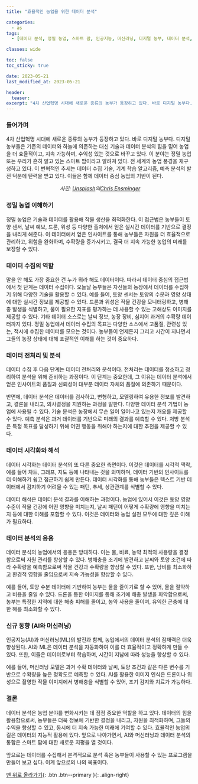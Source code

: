 ```yaml
---
title: "효율적인 농업을 위한 데이터 분석"

categories:
  - as
tags:
  - [데이터 분석, 정밀 농업, 스마트 팜, 인공지능, 머신러닝, 디지털 농부, 데이터 분석, 정밀 농업, 스마트 팜, 데이터 수집, 데이터 전처리, 데이터 시각화, 머신러닝, 인공지능, 지속 가능한 농업]

classes: wide

toc: false
toc_sticky: true

date: 2023-05-21
last_modified_at: 2023-05-21

header:
  teaser:
excerpt: "4차 산업혁명 시대에 새로운 종류의 농부가 등장하고 있다. 바로 디지털 농부다....."
---
```

### 들어가며
4차 산업혁명 시대에 새로운 종류의 농부가 등장하고 있다. 바로 디지털 농부다. 디지털 농부들은 기존의 데이터와 하늘에 의존하는 대신 기술과 데이터 분석의 힘을 믿어 농업을 더 효율적이고, 지속 가능하며, 수익성 있는 것으로 바꾸고 있다. 이 분야는 정밀 농업 또는 우리가 흔히 알고 있는 스마트 팜이라고 알려져 있다. 전 세계의 농업 풍경을 재구성하고 있다. 이 변혁적인 추세는 데이터 수집 기술, 기계 학습 알고리즘, 예측 분석의 발전 덕분에 탄력을 받고 있다. 이들은 함께 데이터 중심 농업의 기반이 된다.

<p style="text-align: center;">
  <img src="https://drive.google.com/uc?export=download&id=1BZl9JDD9IKNjarQnv2AX5SncoOlCH1TV" alt>
  <em>사진: <a href="https://unsplash.com/ko/s/%EC%82%AC%EC%A7%84/agricultural?utm_source=unsplash&utm_medium=referral&utm_content=creditCopyText">Unsplash</a>의<a href="https://unsplash.com/@viramedio?utm_source=unsplash&utm_medium=referral&utm_content=creditCopyText">Chris Ensminger</a>
  </em>
</p>

### 정밀 농업 이해하기
정밀 농업은 기술과 데이터를 활용해 작물 생산을 최적화한다. 이 접근법은 농부들이 토양 센서, 날씨 예보, 드론, 위성 등 다양한 출처에서 얻은 실시간 데이터를 기반으로 결정을 내리게 해준다. 이 데이터에서 얻은 인사이트를 통해 농부들은 자원을 더 효율적으로 관리하고, 위험을 완화하며, 수확량을 증가시키고, 결국 더 지속 가능한 농업의 미래를 보장할 수 있다.

### 데이터 수집의 역할
말을 안 해도 가장 중요한 건 누가 뭐라 해도 데이터이다. 따라서 데이터 중심의 접근법에서 첫 단계는 데이터 수집이다. 오늘날 농부들은 자신들의 농장에서 데이터를 수집하기 위해 다양한 기술을 활용할 수 있다. 예를 들어, 토양 센서는 토양의 수분과 영양 상태에 대한 실시간 정보를 제공할 수 있다. 드론과 위성은 작물 건강을 모니터링하고, 병해충 발생을 식별하고, 물이 필요한 지표를 평가하는 데 사용할 수 있는 고해상도 이미지를 제공할 수 있다. 기타 데이터 소스로는 날씨 정보, 농장 장비, 심지어 과거의 수확량 데이터까지 있다. 정밀 농업에서 데이터 수집의 목표는 다양한 소스에서 고품질, 관련성 있는, 적시에 수집한 데이터를 모으는 것이다. 농부들이 언제든지 그리고 시간이 지나면서 그들의 농장 상태에 대해 포괄적인 이해를 하는 것이 중요하다.

### 데이터 전처리 및 분석
데이터 수집 후 다음 단계는 데이터 전처리와 분석이다. 전처리는 데이터를 청소하고 정리하여 분석을 위해 준비하는 과정이다. 이 단계는 중요한데, 그 이유는 데이터 분석에서 얻은 인사이트의 품질과 신뢰성이 대부분 데이터 자체의 품질에 의존하기 때문이다.

반면에, 데이터 분석은 데이터를 검사하고, 변형하고, 모델링하여 유용한 정보를 발견하고, 결론을 내리고, 의사결정을 지원하는 과정을 말한다. 다양한 데이터 분석 기법이 농업에 사용될 수 있다. 기술 분석은 농장에서 무슨 일이 일어나고 있는지 개요를 제공할 수 있다. 예측 분석은 과거 데이터를 기반으로 미래의 결과를 예측할 수 있다. 처방 분석은 특정 목표를 달성하기 위해 어떤 행동을 취해야 하는지에 대한 추천을 제공할 수 있다.

### 데이터 시각화와 해석
데이터 시각화는 데이터 분석의 또 다른 중요한 측면이다. 이것은 데이터를 시각적 맥락, 예를 들어 차트, 그래프, 지도 등에 나타내는 것을 의미하며, 데이터 기반의 인사이트를 더 이해하기 쉽고 접근하기 쉽게 만든다. 데이터 시각화를 통해 농부들은 텍스트 기반 데이터에서 감지하기 어려울 수 있는 패턴, 추세, 상관관계를 식별할 수 있다.

데이터 해석은 데이터 분석 결과를 이해하는 과정이다. 농업에 있어서 이것은 토양 영양 수준이 작물 건강에 어떤 영향을 미치는지, 날씨 패턴이 어떻게 수확량에 영향을 미치는지 등에 대한 이해를 포함할 수 있다. 이것은 데이터와 농업 실천 모두에 대한 깊은 이해가 필요하다.

### 데이터 분석의 응용
데이터 분석의 농업에서의 응용은 방대하다. 이는 물, 비료, 농약 최적의 사용량을 결정함으로써 자원 관리를 향상할 수 있다. 병해충을 조기에 발견하고 날씨와 토양 조건에 따라 수확량을 예측함으로써 작물 건강과 수확량을 향상할 수 있다. 또한, 낭비를 최소화하고 환경적 영향을 줄임으로써 지속 가능성을 향상할 수 있다.

예를 들어, 토양 수분 데이터에 기반하여 농부는 물을 줄이기로 할 수 있어, 물을 절약하고 비용을 줄일 수 있다. 드론을 통한 이미지를 통해 조기에 해충 발생을 파악함으로써, 농부는 특정한 지역에 대한 해충 피해를 줄이고, 농약 사용을 줄이며, 유익한 곤충에 대한 해를 최소화할 수 있다.

### 신규 동향 (AI와 머신러닝)
인공지능(AI)과 머신러닝(ML)의 발전과 함께, 농업에서의 데이터 분석의 잠재력은 더욱 향상된다. AI와 ML은 데이터 분석을 자동화하여 이를 더 효율적이고 정확하게 만들 수 있다. 또한, 이들은 데이터로부터 학습하며, 시간이 지남에 따라 성능을 향상할 수 있다.

예를 들어, 머신러닝 모델은 과거 수확 데이터와 날씨, 토양 조건과 같은 다른 변수를 기반으로 수확량을 높은 정확도로 예측할 수 있다. AI를 활용한 이미지 인식은 드론이나 위성으로 촬영한 작물 이미지에서 병해충을 식별할 수 있어, 조기 감지와 치료가 가능하다.

### 결론
데이터 분석은 농업 분야를 변화시키는 데 점점 중요한 역할을 하고 있다. 데이터의 힘을 활용함으로써, 농부들은 더욱 정보에 기반한 결정을 내리고, 자원을 최적화하며, 그들의 수익을 향상할 수 있고, 동시에 더 지속 가능한 미래에 기여할 수 있다. 효율적인 농업의 길은 데이터의 지능적 활용에 있다. 앞으로 나아가면서, AI와 머신러닝과 데이터 분석의 통합은 스마트 팜에 대한 새로운 지평을 열 것이다.

앞으로는 데이터를 수집해서 본격적으로 분석 혹은 농부들이 사용할 수 있는 프로그램을 만들어 보고 싶다. 이게 앞으로의 나의 목표이다.

[맨 위로 올라가기](#){: .btn .btn--primary }{: .align-right}